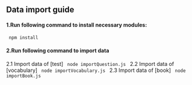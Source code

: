 <h2>Data import guide</h2>

<h4>
1.Run following command to install necessary modules:
</h4>
  <code> npm install </code>

<h4>
2.Run following command to import data
</h4>
  2.1 Import data of [test]
      <code> node importQuestion.js </code>
  2.2 Import data of [vocabulary]
      <code> node importVocabulary.js </code>
  2.3 Import data of [book]
      <code> node importBook.js </code>